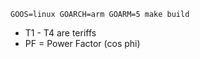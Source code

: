 ```shell
GOOS=linux GOARCH=arm GOARM=5 make build
```

-   T1 - T4 are teriffs
-   PF = Power Factor (cos phi)
